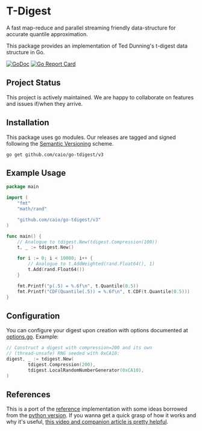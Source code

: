 # T-Digest

A fast map-reduce and parallel streaming friendly data-structure for accurate
quantile approximation.

This package provides an implementation of Ted Dunning's t-digest data
structure in Go.

[![GoDoc](https://godoc.org/github.com/caio/go-tdigest?status.svg)](http://godoc.org/github.com/caio/go-tdigest)
[![Go Report Card](https://goreportcard.com/badge/github.com/caio/go-tdigest)](https://goreportcard.com/report/github.com/caio/go-tdigest)

## Project Status

This project is actively maintained. We are happy to collaborate on features
and issues if/when they arrive.

## Installation

This package uses go modules. Our releases are tagged and signed following
the [Semantic Versioning][semver] scheme.

    go get github.com/caio/go-tdigest/v3


[semver]: http://semver.org/

## Example Usage

```go
package main

import (
	"fmt"
	"math/rand"

	"github.com/caio/go-tdigest/v3"
)

func main() {
	// Analogue to tdigest.New(tdigest.Compression(100))
	t, _ := tdigest.New()

	for i := 0; i < 10000; i++ {
		// Analogue to t.AddWeighted(rand.Float64(), 1)
		t.Add(rand.Float64())
	}

	fmt.Printf("p(.5) = %.6f\n", t.Quantile(0.5))
	fmt.Printf("CDF(Quantile(.5)) = %.6f\n", t.CDF(t.Quantile(0.5)))
}
```

## Configuration

You can configure your digest upon creation with options documented
at [options.go](options.go). Example:

```go
// Construct a digest with compression=200 and its own
// (thread-unsafe) RNG seeded with 0xCA10:
digest, _ := tdigest.New(
        tdigest.Compression(200),
        tdigest.LocalRandomNumberGenerator(0xCA10),
)
```

## References

This is a port of the [reference][1] implementation with some ideas borrowed
from the [python version][2]. If you wanna get a quick grasp of how it works
and why it's useful, [this video and companion article is pretty helpful][3].

[1]: https://github.com/tdunning/t-digest
[2]: https://github.com/CamDavidsonPilon/tdigest
[3]: https://www.mapr.com/blog/better-anomaly-detection-t-digest-whiteboard-walkthrough

